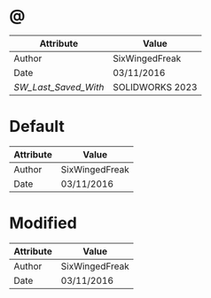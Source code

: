 # @
| Attribute | Value |
| ---  | ---     |
| Author | SixWingedFreak |
| Date | 03/11/2016 |
| _SW_Last_Saved_With_ | SOLIDWORKS 2023 |
# Default
| Attribute | Value |
| ---  | ---     |
| Author | SixWingedFreak |
| Date | 03/11/2016 |
# Modified
| Attribute | Value |
| ---  | ---     |
| Author | SixWingedFreak |
| Date | 03/11/2016 |
